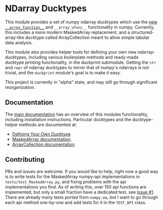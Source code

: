 # NDarray Ducktypes

This module provides a set of numpy ndarray ducktypes which use the [new `__array_function__`](https://numpy.org/neps/nep-0022-ndarray-duck-typing-overview.html) and `__array_ufunc__` functionality in numpy. Currently, this includes a more modern MaskedArray replacement, and a structured-array-like ducktype called ArrayCollection meant to allow simple tabular data analysis.

This module also provides helper tools for defining your own new ndarray-ducktypes, including various boilerplate methods and ready-made ducktype printing functionality, in the duckprint submodule. Getting the `str` and `repr` of ndarray ducktypes to mirror that of numpy's ndarrays is not trivial, and the `duckprint` module's goal is to make it easy.

This project is currently in "alpha" state, and may still go through significant reorganization. 

## Documentation

The [main documentation](doc/NDarray_Ducktypes.md) has an overview of this modules functionality, including installation instructions. Particular ducktypes and the ducktype-helper methods are documented at:

 * [Defining Your Own Ducktype](doc/MakingDucktypes.md)
 * [MaskedArray documentation](doc/MaskedArray.md).
 * [ArrayCollection documentation](doc/ArrayCollection.md)

## Contributing

PRs and issues are welcome. If you would like to help, right now a good way is to write tests for the MaskedArray numpy-api implementations in `tests/test_MaskedArray.py`, and fixing problems with the api implementations you find. As of writing this, over 150 api functions are implemented, but only a small fraction have a dedicated test, see [Issue #1](https://github.com/ahaldane/ndarray_ducktypes/issues/1). There are already many tests ported from `numpy.ma`, but I want to go through each api method one-by-one and add tests for it in the `TEST_API` class.


